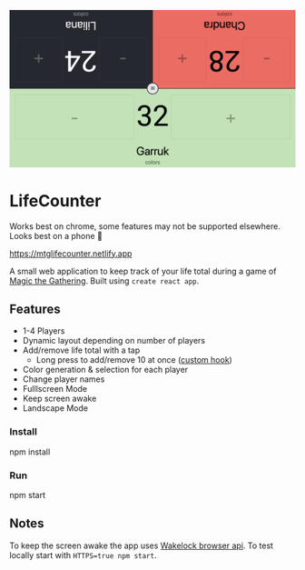 ![Preview screenshot](/src/img/preview.png)

# LifeCounter

Works best on chrome, some features may not be supported elsewhere. Looks best on a phone 🤩

https://mtglifecounter.netlify.app

A small web application to keep track of your life total during a game of [Magic the Gathering](https://en.wikipedia.org/wiki/Magic:_The_Gathering). Built using `create react app`.

## Features
- 1-4 Players
- Dynamic layout depending on number of players
- Add/remove life total with a tap
  - Long press to add/remove 10 at once ([custom hook](./src/hooks/use-long-press.js))
- Color generation & selection for each player
- Change player names
- Fulllscreen Mode
- Keep screen awake
- Landscape Mode

### Install
npm install

### Run
npm start

## Notes
To keep the screen awake the app uses [Wakelock browser api](https://web.dev/wake-lock/). To test locally start with `HTTPS=true npm start`.
